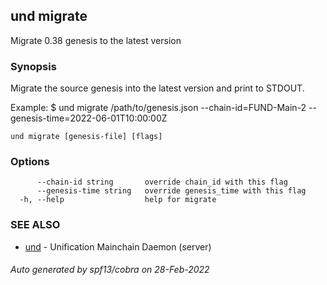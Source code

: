 ## und migrate

Migrate 0.38 genesis to the latest version

### Synopsis

Migrate the source genesis into the latest version and print to STDOUT.

Example:
$ und migrate /path/to/genesis.json --chain-id=FUND-Main-2 --genesis-time=2022-06-01T10:00:00Z


```
und migrate [genesis-file] [flags]
```

### Options

```
      --chain-id string       override chain_id with this flag
      --genesis-time string   override genesis_time with this flag
  -h, --help                  help for migrate
```

### SEE ALSO

* [und](und.md)	 - Unification Mainchain Daemon (server)

###### Auto generated by spf13/cobra on 28-Feb-2022
